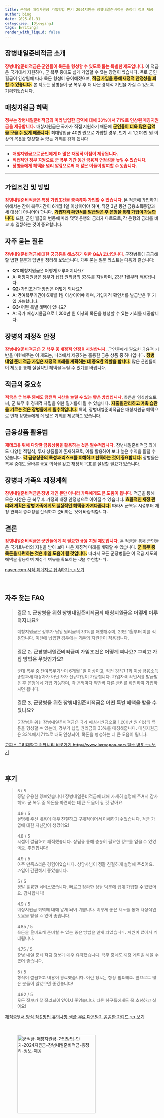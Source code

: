 ```yaml
---
title: 군적금 매칭지원금 가입방법 만기 2024지원금 장병내일준비적금 총정리 정보 제공
author: bing
date: 2025-01-31
categories: [Blogging]
tags: [writing]
render_with_liquid: false
---
```



<h2 id='장병내일준비적금 소개'>장병내일준비적금 소개</h2>

<p><b><span style="color: #ee2323;">장병내일준비적금은 군인들이 목돈을 형성할 수 있도록 돕는 특별한 제도입니다.</span></b> 이 적금은 국가에서 지원하며, 군 복무 중에도 쉽게 가입할 수 있는 장점이 있습니다. 주로 군인 월급이 인상됨에 따라 목돈 형성이 용이해졌으며, <b><span style="background-color: #ffe066;">적금 가입을 통해 재정적 안정성을 꾀할 수 있습니다.</span></b> 본 제도는 장병들이 군 복무 후 더 나은 경제적 기반을 가질 수 있도록 기획되었습니다.</p>

<h2 id='매칭지원금 혜택'>매칭지원금 혜택</h2>

<p><b><span style="color: #ee2323;">정부는 장병내일준비적금의 미리 납입한 금액에 대해 33%에서 71%로 인상된 매칭지원금을 제공합니다.</span></b> 매칭지원금은 국가가 직접 지원하기 때문에 <b><span style="background-color: #ffe066;">군인들이 더욱 많은 금액을 모을 수 있게 해줍니다.</span></b> 최대납입금 40만 원으로 가입할 경우, 만기 시 1,200만 원 이상의 목돈을 형성할 수 있는 기회를 갖게 됩니다.</p>

<hr />

<ul>
    <li><b><span style="color: #ee2323;">매칭지원금으로 군인에게 더 많은 재정적 이점이 제공됩니다.</span></b></li>
    <li><b><span style="color: #ee2323;">직접적인 정부 지원으로 군 복무 기간 동안 금융적 안정성을 높일 수 있습니다.</span></b></li>
    <li><b><span style="color: #ee2323;">장병들에게 혜택을 널리 알림으로써 더 많은 이들이 참여할 수 있습니다.</span></b></li>
</ul>

<hr />

<h2 id='가입조건 및 방법'>가입조건 및 방법</h2>

<p><b><span style="color: #ee2323;">장병내일준비적금은 특정 가입조건을 충족해야 가입할 수 있습니다.</span></b> 본 적금에 가입하기 위해서는 잔여 복무기간이 6개월 1일 이상이어야 하며, 직전 3년 동안 금융소득종합과세 대상이 아니어야 합니다. <b><span style="background-color: #ffe066;">가입자격 확인서를 발급받은 후 은행을 통해 가입이 가능합니다.</span></b> 또한, 군인 월급의 변동에 따라 몇몇 은행의 금리가 다르므로, 각 은행의 금리를 비교 후 결정하는 것이 중요합니다.</p>

<h2 id='자주 묻는 질문'>자주 묻는 질문</h2>

<p><b><span style="color: #ee2323;">장병내일준비적금에 대한 궁금증을 해소하기 위한 Q&A 코너입니다.</span></b> 군장병들이 궁금해할 법한 질문과 답변을 정리해 보았습니다. 자주 묻는 질문 리스트는 다음과 같습니다:</p>

<ul>
    <li><b>Q1:</b> 매칭지원금은 어떻게 이루어지나요?</li>
    <li>A: 매칭지원금은 정부가 납입 원리금의 33%를 지원하며, 23년 1월부터 적용됩니다.</li>
    <li><b>Q2:</b> 가입조건과 방법은 어떻게 되나요?</li>
    <li>A: 잔여복무기간이 6개월 1일 이상이어야 하며, 가입자격 확인서를 발급받은 후 가입 가능합니다.</li>
    <li><b>Q3:</b> 어떤 특별 혜택이 있나요?</li>
    <li>A: 국가 매칭지원금으로 1,200만 원 이상의 목돈을 형성할 수 있는 기회를 제공합니다.</li>
</ul>

<h2 id='장병의 재정적 안정'>장병의 재정적 안정</h2>

<p><b><span style="color: #ee2323;">장병내일준비적금은 군 복무 중 재정적 안정을 지원합니다.</span></b> 군인들에게 필요한 금융적 기반을 마련해주는 이 제도는, 나라에서 제공하는 훌륭한 금융 상품 중 하나입니다. <b><span style="background-color: #ffe066;">장병 내일 준비 적금 가입은 재정적 미래를 계획하는 데 중요한 역할을 합니다.</span></b> 많은 군인들이 이 제도를 통해 실질적인 혜택을 누릴 수 있기를 바랍니다.</p>

<h2 id='적금의 중요성'>적금의 중요성</h2>

<p><b><span style="color: #ee2323;">적금은 군 복무 중에도 금전적 자산을 늘릴 수 있는 좋은 방법입니다.</span></b> 목돈을 형성함으로써, 군 복무 후 경제적 자립을 위한 밑거름이 될 수 있습니다. <b><span style="background-color: #ffe066;">지출을 관리하고 저축 습관을 기르는 것은 장병들에게 필수적입니다.</span></b> 특히, 장병내일준비적금은 매칭지원금 혜택으로 인해 장병들에게 더 많은 기회를 제공하고 있습니다.</p>

<h2 id='금융상품 활용법'>금융상품 활용법</h2>

<p><b><span style="color: #ee2323;">재테크를 위해 다양한 금융상품을 활용하는 것은 필수적입니다.</span></b> 장병내일준비적금 외에도 다양한 적립식, 투자 상품들이 존재하므로, 이를 활용하여 보다 높은 수익을 올릴 수 있습니다. <b><span style="background-color: #ffe066;">각 금융상품의 특성과 리스크를 이해하고 선택하는 것이 중요합니다.</span></b> 장병들은 복무 중에도 올바른 금융 의식을 갖고 재정적 목표를 설정할 필요가 있습니다.</p>

<h2 id='장병과 가족의 재정계획'>장병과 가족의 재정계획</h2>

<p><b><span style="color: #ee2323;">장병내일준비적금은 장병 개인 뿐만 아니라 가족에게도 큰 도움이 됩니다.</span></b> 적금을 통해 모은 자산은 군 복무 후 가정의 재정 안정성으로 이어질 수 있습니다. <b><span style="background-color: #ffe066;">효율적인 재정 관리와 계획은 장병 가족에게도 실질적인 혜택을 가져다줍니다.</span></b> 따라서 군복무 시절부터 재정 관리의 중요성을 인식하고 준비하는 것이 바람직합니다.</p>

<h2 id='결론'>결론</h2>

<p><b><span style="color: #ee2323;">장병내일준비적금은 군인들에게 꼭 필요한 금융 지원 제도입니다.</span></b> 본 적금을 통해 군인들은 국가로부터의 지원을 받아 보다 나은 재정적 미래를 계획할 수 있습니다. <b><span style="background-color: #ffe066;">군 복무 중 목돈을 마련하는 것은 후일 도움이 될 것입니다.</span></b> 따라서 모든 군장병들은 이 적금 제도의 혜택을 활용하여 재정적 여유를 확보하는 것을 추천합니다.</p>


<p><a class="click-button" title="naver.com 시작 페이지로 접속하기" href="https://blackassets.github.io/posts/naver.com-%EC%8B%9C%EC%9E%91-%ED%8E%98%EC%9D%B4%EC%A7%80%EB%A1%9C-%EC%A0%91%EC%86%8D%ED%95%98%EA%B8%B0/" rel="dofollow">naver.com 시작 페이지로 접속하기 👈 보기</a></p><br>
<h2 id='자주_찾는_FAQ'>자주 찾는 FAQ</h2>
<div itemscope="" itemtype="https://schema.org/FAQPage"> 
<blockquote> 
<div itemscope="" itemprop="mainEntity" itemtype="https://schema.org/Question"> 
<h3 itemprop="name">질문 1. 군장병을 위한 장병내일준비적금의 매칭지원금은 어떻게 이루어지나요?</h3> 
<div itemscope="" itemprop="acceptedAnswer" itemtype="https://schema.org/Answer"> 
<span itemprop="text"> 
<p>매칭지원금은 정부가 납입 원리금의 33%를 매칭해주며, 23년 1월부터 이를 적용합니다. 이전에 납입한 경우에는 기존의 지원금이 적용됩니다.</p> 
</span> 
</div> 
</div> 

<div itemscope="" itemprop="mainEntity" itemtype="https://schema.org/Question"> 
<h3 itemprop="name">질문 2. 군장병내일준비적금의 가입조건은 어떻게 되나요? 그리고 가입 방법은 무엇인가요?</h3> 
<div itemscope="" itemprop="acceptedAnswer" itemtype="https://schema.org/Answer"> 
<span itemprop="text"> 
<p>군대 복무 중 잔여복무기간이 6개월 1일 이상이고, 직전 3년간 1회 이상 금융소득종합과세 대상자가 아닌 자가 신규가입이 가능합니다. 가입자격 확인서를 발급받은 후 은행에서 가입 가능하며, 각 은행마다 약간씩 다른 금리를 확인하여 가입하시면 됩니다.</p> 
</span> 
</div> 
</div> 

<div itemscope="" itemprop="mainEntity" itemtype="https://schema.org/Question"> 
<h3 itemprop="name">질문 3. 군장병을 위한 장병내일준비적금은 어떤 특별 혜택을 받을 수 있나요?</h3> 
<div itemscope="" itemprop="acceptedAnswer" itemtype="https://schema.org/Answer"> 
<span itemprop="text"> 
<p>군장병을 위한 장병내일준비적금은 국가 매칭지원금으로 1,200만 원 이상의 목돈을 형성할 수 있는데, 정부가 납입 원리금의 33%를 매칭해줍니다. 매칭지원금은 33%에서 71%로 대폭 인상되어, 목돈을 형성하는 데 큰 도움이 됩니다.</p> 
</span> 
</div> 
</div> 
</blockquote> 
</div>
<p><a class="click-button" title="고파스 고려대학교 커뮤니티 바로가기 https//www.koreapas.com 필수 방문" href="https://blackassets.github.io/posts/%EA%B3%A0%ED%8C%8C%EC%8A%A4-%EA%B3%A0%EB%A0%A4%EB%8C%80%ED%95%99%EA%B5%90-%EC%BB%A4%EB%AE%A4%EB%8B%88%ED%8B%B0-%EB%B0%94%EB%A1%9C%EA%B0%80%EA%B8%B0-httpswww.koreapas.com-%ED%95%84%EC%88%98-%EB%B0%A9%EB%AC%B8/" rel="dofollow">고파스 고려대학교 커뮤니티 바로가기 https//www.koreapas.com 필수 방문 👈 보기</a></p><br>
<h2 id='후기'>후기</h2>
<div itemscope itemtype="https://schema.org/Product">
  <blockquote>
  <div itemprop="review" itemscope itemtype="https://schema.org/Review">
      <div itemprop="reviewRating" itemscope itemtype="https://schema.org/Rating"> <span itemprop="ratingValue">5</span> / <span itemprop="bestRating">5</span> </div>
      <span itemprop="reviewBody">정말 유용한 정보였습니다! 장병내일준비적금에 대해 자세히 설명해 주셔서 감사해요. 군 복무 중 목돈을 마련하는 데 큰 도움이 될 것 같아요.</span>
  </div>
  <br>
  <div itemprop="review" itemscope itemtype="https://schema.org/Review">
      <div itemprop="reviewRating" itemscope itemtype="https://schema.org/Rating"> <span itemprop="ratingValue">4.9</span> / <span itemprop="bestRating">5</span> </div>
      <span itemprop="reviewBody">설명해 주신 내용이 매우 친절하고 구체적이어서 이해하기 쉬웠습니다. 적금 가입에 대한 자신감이 생겼어요!</span>
  </div>
  <br>
  <div itemprop="review" itemscope itemtype="https://schema.org/Review">
      <div itemprop="reviewRating" itemscope itemtype="https://schema.org/Rating"> <span itemprop="ratingValue">4.8</span> / <span itemprop="bestRating">5</span> </div>
      <span itemprop="reviewBody">시설이 깔끔하고 쾌적했습니다. 상담을 통해 충분히 필요한 정보를 얻을 수 있었어요. 추천합니다!</span>
  </div>
  <br>
  <div itemprop="review" itemscope itemtype="https://schema.org/Review">
      <div itemprop="reviewRating" itemscope itemtype="https://schema.org/Rating"> <span itemprop="ratingValue">4.9</span> / <span itemprop="bestRating">5</span> </div>
      <span itemprop="reviewBody">아주 만족스러운 경험이었습니다. 상담사님이 정말 친절하게 설명해 주셨어요. 가입이 간편해서 좋았습니다.</span>
  </div>
  <br>
  <div itemprop="review" itemscope itemtype="https://schema.org/Review">
      <div itemprop="reviewRating" itemscope itemtype="https://schema.org/Rating"> <span itemprop="ratingValue">5</span> / <span itemprop="bestRating">5</span> </div>
      <span itemprop="reviewBody">정말 훌륭한 서비스였습니다. 빠르고 정확한 상담 덕분에 쉽게 가입할 수 있었어요. 감사합니다!</span>
  </div>
  <br>
  <div itemprop="review" itemscope itemtype="https://schema.org/Review">
      <div itemprop="reviewRating" itemscope itemtype="https://schema.org/Rating"> <span itemprop="ratingValue">4.9</span> / <span itemprop="bestRating">5</span> </div>
      <span itemprop="reviewBody">매칭지원금 혜택에 대해 알게 되어 기쁩니다. 이렇게 좋은 제도를 통해 재정적인 도움을 받을 수 있어 좋습니다.</span>
  </div>
  <br>
  <div itemprop="review" itemscope itemtype="https://schema.org/Review">
      <div itemprop="reviewRating" itemscope itemtype="https://schema.org/Rating"> <span itemprop="ratingValue">4.85</span> / <span itemprop="bestRating">5</span> </div>
      <span itemprop="reviewBody">목돈을 올바르게 준비할 수 있는 좋은 방법을 알게 되었습니다. 지원이 많아서 기대됩니다.</span>
  </div>
  <br>
  <div itemprop="review" itemscope itemtype="https://schema.org/Review">
      <div itemprop="reviewRating" itemscope itemtype="https://schema.org/Rating"> <span itemprop="ratingValue">4.75</span> / <span itemprop="bestRating">5</span> </div>
      <span itemprop="reviewBody">장병 내일 준비 적금 정보가 매우 유익했습니다. 복무 중에도 재정 계획을 세울 수 있어 좋습니다.</span>
  </div>
  <br>
  <div itemprop="review" itemscope itemtype="https://schema.org/Review">
      <div itemprop="reviewRating" itemscope itemtype="https://schema.org/Rating"> <span itemprop="ratingValue">5</span> / <span itemprop="bestRating">5</span> </div>
      <span itemprop="reviewBody">형식이 깔끔하고 내용이 명료했습니다. 이런 정보는 항상 필요해요. 앞으로도 많은 분들이 알았으면 좋겠습니다!</span>
  </div>
  <br>
  <div itemprop="review" itemscope itemtype="https://schema.org/Review">
      <div itemprop="reviewRating" itemscope itemtype="https://schema.org/Rating"> <span itemprop="ratingValue">4.92</span> / <span itemprop="bestRating">5</span> </div>
      <span itemprop="reviewBody">모든 정보가 잘 정리되어 있어서 좋았습니다. 다른 친구들에게도 꼭 추천하고 싶어요!</span>
  </div>
  </blockquote>
</div>
<p><a class="click-button" title="재직증명서 양식 작성방법 유의사항 샘플 무료 다운받기 꼼꼼한 가이드" href="https://blackassets.github.io/posts/%EC%9E%AC%EC%A7%81%EC%A6%9D%EB%AA%85%EC%84%9C-%EC%96%91%EC%8B%9D-%EC%9E%91%EC%84%B1%EB%B0%A9%EB%B2%95-%EC%9C%A0%EC%9D%98%EC%82%AC%ED%95%AD-%EC%83%98%ED%94%8C-%EB%AC%B4%EB%A3%8C-%EB%8B%A4%EC%9A%B4%EB%B0%9B%EA%B8%B0-%EA%BC%BC%EA%BC%BC%ED%95%9C-%EA%B0%80%EC%9D%B4%EB%93%9C/" rel="dofollow">재직증명서 양식 작성방법 유의사항 샘플 무료 다운받기 꼼꼼한 가이드 👈 보기</a></p><br>
<figure class="image"><img src="https://blackassets.github.io/assets/img/thumbnail/군적금-매칭지원금-가입방법-만기-2024지원금-장병내일준비적금-총정리-정보-제공.webp" alt="군적금-매칭지원금-가입방법-만기-2024지원금-장병내일준비적금-총정리-정보-제공" width="256" height="256"></figure>
